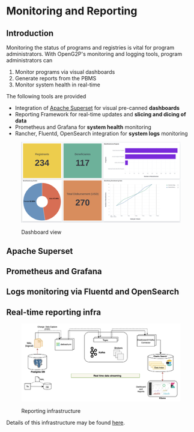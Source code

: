 # Monitoring and Reporting

## Introduction

Monitoring the status of programs and registries is vital for program administrators. With OpenG2P's monitoring and logging tools, program administrators can&#x20;

1. Monitor programs via visual dashboards
2. Generate reports from the PBMS
3. Monitor system health in real-time&#x20;

The following tools are provided

* Integration of [Apache Superset](https://superset.apache.org/) for visual pre-canned **dashboards**
* Reporting Framework for real-time updates and **slicing and dicing of data**
* Prometheus and Grafana for **system health** monitoring
* Rancher, Fluentd, OpenSearch integration for **system logs** monitoring



<figure><img src="../.gitbook/assets/reporting-dashboard.png" alt=""><figcaption><p>Dashboard view</p></figcaption></figure>

##

## Apache Superset&#x20;

## Prometheus and Grafana

## Logs monitoring via Fluentd and OpenSearch

## Real-time reporting infra

<figure><img src="../.gitbook/assets/reporting-infra (1).png" alt=""><figcaption><p>Reporting infrastructure</p></figcaption></figure>

Details of this infrastructure may be found [here](https://github.com/mosip/reporting).&#x20;

##

